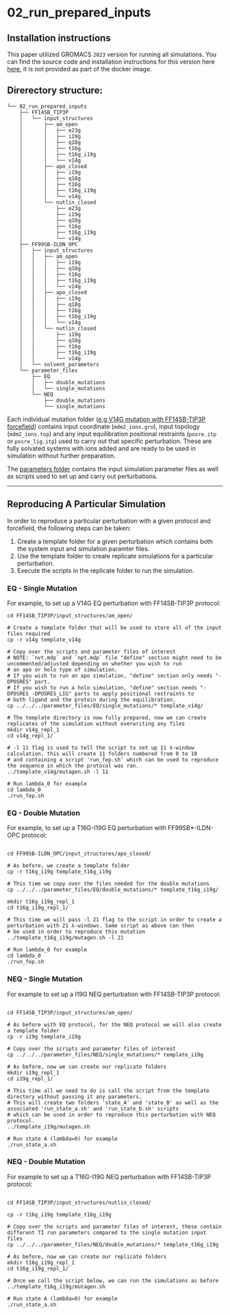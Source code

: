 # 02_run_prepared_inputs

## Installation instructions

This paper utilized GROMACS `2023` version for running all simulations. You can find the source code and installation instructions for this version here [here](https://manual.gromacs.org/documentation/2023/download.html), it is not provided as part of the docker image.

## Direrectory structure:
```
└── 02_run_prepared_inputs
    ├── FF14SB_TIP3P
    │   └── input_structures
    │       ├── am_open
    │       │   ├── e23g
    │       │   ├── i19g
    │       │   ├── q18g
    │       │   ├── t16g
    │       │   ├── t16g_i19g
    │       │   └── v14g
    │       ├── apo_closed
    │       │   ├── i19g
    │       │   ├── q18g
    │       │   ├── t16g
    │       │   ├── t16g_i19g
    │       │   └── v14g
    │       └── nutlin_closed
    │           ├── e23g
    │           ├── i19g
    │           ├── q18g
    │           ├── t16g
    │           ├── t16g_i19g
    │           └── v14g
    ├── FF99SB-ILDN_OPC
    │   ├── input_structures
    │   │   ├── am_open
    │   │   │   ├── i19g
    │   │   │   ├── q18g
    │   │   │   ├── t16g
    │   │   │   ├── t16g_i19g
    │   │   │   └── v14g
    │   │   ├── apo_closed
    │   │   │   ├── i19g
    │   │   │   ├── q18g
    │   │   │   ├── t16g
    │   │   │   ├── t16g_i19g
    │   │   │   └── v14g
    │   │   └── nutlin_closed
    │   │       ├── i19g
    │   │       ├── q18g
    │   │       ├── t16g
    │   │       ├── t16g_i19g
    │   │       └── v14g
    │   └── solvent_parameters
    └── parameter_files
        ├── EQ
        │   ├── double_mutations
        │   └── single_mutations
        └── NEQ
            ├── double_mutations
            └── single_mutations
```

Each individual mutation folder ([e.g V14G mutation with FF14SB-TIP3P forcefield](FF14SB_TIP3P/input_structures/am_open/v14g)) contains input coordinate (`mdm2_ions.gro`), input topology (`mdm2_ions.top`) and any input equilibration positional restraints (`posre.itp` or `posre_lig.itp`) used to carry out that specific perturbation. These are fully solvated systems with ions added and are ready to be used in simulation without further preparation.

The [parameters folder](parameter_files/) contains the input simulation parameter files as well as scripts used to set up and carry out perturbations.

___

## Reproducing A Particular Simulation
In order to reproduce a particular perturbation with a given protocol and forcefield, the following steps can be taken:
1. Create a template folder for a given perturbation which contains both the system input and simulation paramter files.
2. Use the template folder to create replicate simulations for a particular perturbation.
3. Execute the scripts in the replicate folder to run the simulation.

### EQ - Single Mutation
For example, to set up a V14G EQ perturbation with FF14SB-TIP3P protocol:
```shell
cd FF14SB_TIP3P/input_structures/am_open/

# Create a template folder that will be used to store all of the input files required
cp -r v14g template_v14g

# Copy over the scripts and parameter files of interest
# NOTE: `nvt.mdp` and `npt.mdp` file "define" section might need to be uncommented/adjusted depending on whether you wish to run
# an apo or holo type of simulation. 
# If you wish to run an apo simulation, "define" section only needs "-DPOSRES" part.
# If you wish to run a holo simulation, "define" section needs "-DPOSRES -DPOSRES_LIG" parts to apply positional restraints to
# both ligand and the protein during the equilibration.
cp ../../../parameter_files/EQ/single_mutations/* template_v14g/

# The template directory is now fully prepared, now we can create replicates of the simulation without overwriting any files
mkdir v14g_repl_1
cd v14g_repl_1/

# -l 11 flag is used to tell the script to set up 11 λ-window calculation, this will create 11 folders numbered from 0 to 10
# and containing a script 'run_fep.sh' which can be used to reproduce the sequence in which the protocol was ran.
../template_v14g/mutagen.sh -l 11

# Run lambda_0 for example
cd lambda_0
./run_fep.sh
```

### EQ - Double Mutation
For example, to set up a T16G-I19G EQ perturbation with FF99SB*-ILDN-OPC protocol:
```shell

cd FF99SB-ILDN_OPC/input_structures/apo_closed/

# As before, we create a template folder
cp -r t16g_i19g template_t16g_i19g

# This time we copy over the files needed for the double mutations
cp ../../../parameter_files/EQ/double_mutations/* template_t16g_i19g/

mkdir t16g_i19g_repl_1
cd t16g_i19g_repl_1/

# This time we will pass -l 21 flag to the script in order to create a perturbation with 21 λ-windows. Same script as above can then
# be used in order to reproduce this mutation
../template_t16g_i19g/mutagen.sh -l 21

# Run lambda_0 for example
cd lambda_0
./run_fep.sh
```

### NEQ - Single Mutation
For example to set up a I19G NEQ perturbation with FF14SB-TIP3P protocol:
```shell

cd FF14SB_TIP3P/input_structures/am_open/

# As before with EQ protocol, for the NEQ protocol we will also create a template folder
cp -r i19g template_i19g

# Copy over the scripts and parameter files of interest
cp ../../../parameter_files/NEQ/single_mutations/* template_i19g

# As before, now we can create our replicate folders
mkdir i19g_repl_1
cd i19g_repl_1/

# This time all we need to do is call the script from the template directory without passing it any parameters.
# This will create two folders 'state_A' and 'state_B' as well as the associated 'run_state_a.sh' and 'run_state_b.sh' scripts
# which can be used in order to reproduce this perturbation with NEQ protocol.
../template_i19g/mutagen.sh

# Run state A (lambda=0) for example
./run_state_a.sh
```

### NEQ - Double Mutation
For example to set up a T16G-I19G NEQ perturbation with FF14SB-TIP3P protocol:
```shell

cd FF14SB_TIP3P/input_structures/nutlin_closed/

cp -r t16g_i19g template_t16g_i19g

# Copy over the scripts and parameter files of interest, these contain different TI run parameters compared to the single mutation input files
cp ../../../parameter_files/NEQ/double_mutations/* template_t16g_i19g

# As before, now we can create our replicate folders
mkdir t16g_i19g_repl_1
cd t16g_i19g_repl_1/

# Once we call the script below, we can run the simulations as before
../template_t16g_i19g/mutagen.sh

# Run state A (lambda=0) for example
./run_state_a.sh
```
